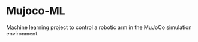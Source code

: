# Mujoco-ML
Machine learning project to control a robotic arm in the MuJoCo simulation environment.
